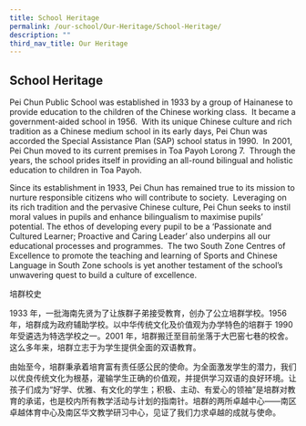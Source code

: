 ```yaml
---
title: School Heritage
permalink: /our-school/Our-Heritage/School-Heritage/
description: ""
third_nav_title: Our Heritage
---
```

School Heritage
---------------

Pei Chun Public School was established in 1933 by a group of Hainanese to provide education to the children of the Chinese working class.  It became a government-aided school in 1956.  With its unique Chinese culture and rich tradition as a Chinese medium school in its early days, Pei Chun was accorded the Special Assistance Plan (SAP) school status in 1990.  In 2001, Pei Chun moved to its current premises in Toa Payoh Lorong 7.  Through the years, the school prides itself in providing an all-round bilingual and holistic education to children in Toa Payoh.

Since its establishment in 1933, Pei Chun has remained true to its mission to nurture responsible citizens who will contribute to society.  Leveraging on its rich tradition and the pervasive Chinese culture, Pei Chun seeks to instil moral values in pupils and enhance bilingualism to maximise pupils’ potential. The ethos of developing every pupil to be a ‘Passionate and Cultured Learner; Proactive and Caring Leader’ also underpins all our educational processes and programmes.  The two South Zone Centres of Excellence to promote the teaching and learning of Sports and Chinese Language in South Zone schools is yet another testament of the school’s unwavering quest to build a culture of excellence.

培群校史

1933 年，一批海南先贤为了让族群子弟接受教育，创办了公立培群学校。1956 年，培群成为政府辅助学校。以中华传统文化及价值观为办学特色的培群于 1990 年受遴选为特选学校之一。2001 年，培群搬迁至目前坐落于大巴窑七巷的校舍。这么多年来，培群立志于为学生提供全面的双语教育。

由始至今，培群秉承着培育富有责任感公民的使命。为全面激发学生的潜力，我们以优良传统文化为根基，灌输学生正确的价值观，并提供学习双语的良好环境。让孩子们成为“好学、优雅、有文化的学生；积极、主动、有爱心的领袖”是培群对教育的承诺，也是校内所有教学活动与计划的指南针。培群的两所卓越中心――南区卓越体育中心及南区华文教学研习中心，见证了我们力求卓越的成就与使命。